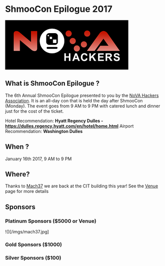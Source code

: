 # ShmooCon Epilogue 2017

![](/imgs/novahackers.png)

## What is ShmooCon Epilogue ?

The 6th Annual ShmooCon Epilogue presented to you by the [NoVA Hackers Association](http://www.novahackers.com/). It is an all-day con that is held the day after ShmooCon (Monday). The event goes from 9 AM to 9 PM with catered lunch and dinner just for the cost of the ticket.

Hotel Recommendation: **Hyatt Regency Dulles - https://dulles.regency.hyatt.com/en/hotel/home.html**
Airport Recommendation: **Washington Dulles**

## When ?

January 16th 2017, 9 AM to 9 PM

## Where? 

Thanks to [Mach37](https://www.mach37.com) we are back at the CIT building this year! See the [Venue](venue.md) page for more details

## Sponsors


### Platinum Sponsors ($5000 or Venue)

!()[/imgs/mach37.jpg]

### Gold Sponsors ($1000)


### Silver Sponsors ($100)
